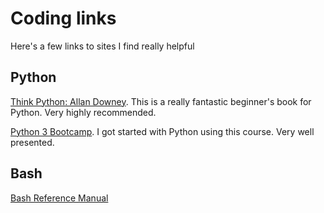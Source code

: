# Coding links  

Here's a few links to sites I find really helpful  

## Python  

[Think Python: Allan Downey](https://allendowney.github.io/ThinkPython/index.html). This 
is a really fantastic beginner's book for Python. Very highly recommended.  

[Python 3 Bootcamp](https://github.com/Pierian-Data/Complete-Python-3-Bootcamp). I got 
started with Python using this course. Very well presented. 

## Bash  

[Bash Reference Manual](https://www.gnu.org/software/bash/manual/bash.html)